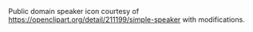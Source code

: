 Public domain speaker icon courtesy of https://openclipart.org/detail/211199/simple-speaker
with modifications.

